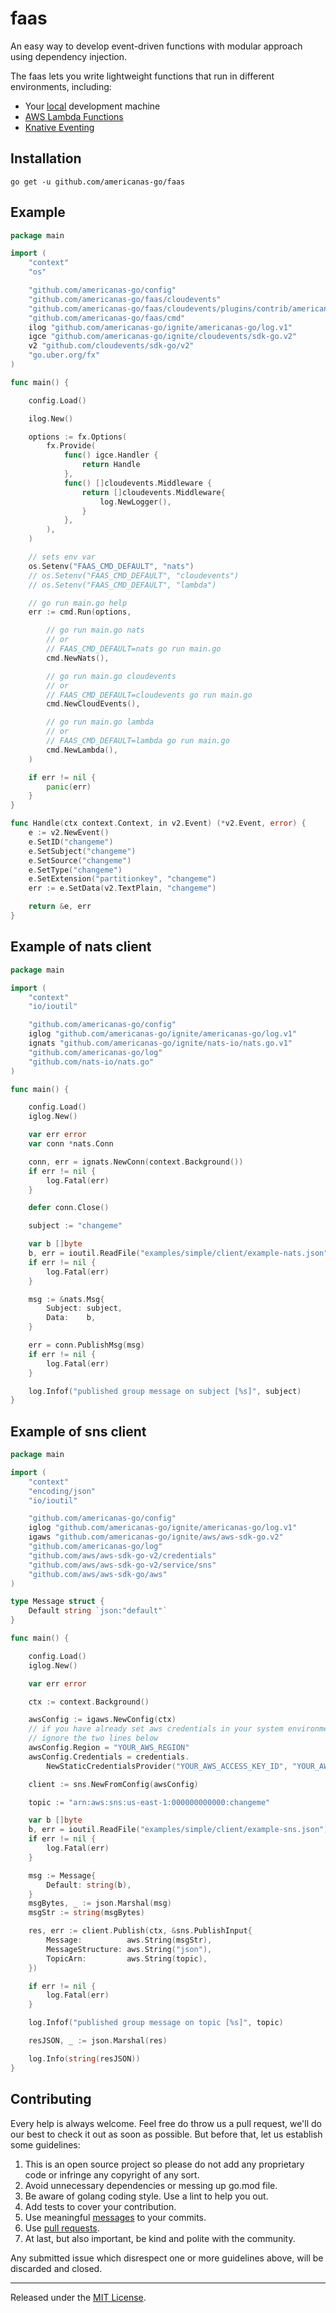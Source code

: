 faas
=======

An easy way to develop event-driven functions with modular approach using dependency injection.

The faas lets you write lightweight functions that run in different environments, including:

*   Your [local](https://github.com/nats-io/nats.go) development machine
*   [AWS Lambda Functions](https://github.com/aws/aws-lambda-go)
*   [Knative Eventing](https://github.com/knative/eventing)

Installation
------------

	go get -u github.com/americanas-go/faas

Example
--------
```go
package main

import (
	"context"
	"os"

	"github.com/americanas-go/config"
	"github.com/americanas-go/faas/cloudevents"
	"github.com/americanas-go/faas/cloudevents/plugins/contrib/americanas-go/log.v1"
	"github.com/americanas-go/faas/cmd"
	ilog "github.com/americanas-go/ignite/americanas-go/log.v1"
	igce "github.com/americanas-go/ignite/cloudevents/sdk-go.v2"
	v2 "github.com/cloudevents/sdk-go/v2"
	"go.uber.org/fx"
)

func main() {

	config.Load()

	ilog.New()

	options := fx.Options(
		fx.Provide(
			func() igce.Handler {
				return Handle
			},
			func() []cloudevents.Middleware {
				return []cloudevents.Middleware{
					log.NewLogger(),
				}
			},
		),
	)

	// sets env var
	os.Setenv("FAAS_CMD_DEFAULT", "nats")
	// os.Setenv("FAAS_CMD_DEFAULT", "cloudevents")
	// os.Setenv("FAAS_CMD_DEFAULT", "lambda")

	// go run main.go help
	err := cmd.Run(options,

		// go run main.go nats
		// or
		// FAAS_CMD_DEFAULT=nats go run main.go
		cmd.NewNats(),

		// go run main.go cloudevents
		// or
		// FAAS_CMD_DEFAULT=cloudevents go run main.go
		cmd.NewCloudEvents(),

		// go run main.go lambda
		// or
		// FAAS_CMD_DEFAULT=lambda go run main.go
		cmd.NewLambda(),
	)

	if err != nil {
		panic(err)
	}
}

func Handle(ctx context.Context, in v2.Event) (*v2.Event, error) {
	e := v2.NewEvent()
	e.SetID("changeme")
	e.SetSubject("changeme")
	e.SetSource("changeme")
	e.SetType("changeme")
	e.SetExtension("partitionkey", "changeme")
	err := e.SetData(v2.TextPlain, "changeme")

	return &e, err
}
```

Example of nats client
--------
```go
package main

import (
	"context"
	"io/ioutil"

	"github.com/americanas-go/config"
	iglog "github.com/americanas-go/ignite/americanas-go/log.v1"
	ignats "github.com/americanas-go/ignite/nats-io/nats.go.v1"
	"github.com/americanas-go/log"
	"github.com/nats-io/nats.go"
)

func main() {

	config.Load()
	iglog.New()

	var err error
	var conn *nats.Conn

	conn, err = ignats.NewConn(context.Background())
	if err != nil {
		log.Fatal(err)
	}

	defer conn.Close()

	subject := "changeme"

	var b []byte
	b, err = ioutil.ReadFile("examples/simple/client/example-nats.json")
	if err != nil {
		log.Fatal(err)
	}

	msg := &nats.Msg{
		Subject: subject,
		Data:    b,
	}

	err = conn.PublishMsg(msg)
	if err != nil {
		log.Fatal(err)
	}

	log.Infof("published group message on subject [%s]", subject)
}
```

Example of sns client
--------
```go
package main

import (
	"context"
	"encoding/json"
	"io/ioutil"

	"github.com/americanas-go/config"
	iglog "github.com/americanas-go/ignite/americanas-go/log.v1"
	igaws "github.com/americanas-go/ignite/aws/aws-sdk-go.v2"
	"github.com/americanas-go/log"
	"github.com/aws/aws-sdk-go-v2/credentials"
	"github.com/aws/aws-sdk-go-v2/service/sns"
	"github.com/aws/aws-sdk-go/aws"
)

type Message struct {
	Default string `json:"default"`
}

func main() {

	config.Load()
	iglog.New()

	var err error

	ctx := context.Background()

	awsConfig := igaws.NewConfig(ctx)
	// if you have already set aws credentials in your system environment variables,
	// ignore the two lines below
	awsConfig.Region = "YOUR_AWS_REGION"
	awsConfig.Credentials = credentials.
		NewStaticCredentialsProvider("YOUR_AWS_ACCESS_KEY_ID", "YOUR_AWS_SECRET_ACCESS_KEY", "")

	client := sns.NewFromConfig(awsConfig)

	topic := "arn:aws:sns:us-east-1:000000000000:changeme"

	var b []byte
	b, err = ioutil.ReadFile("examples/simple/client/example-sns.json")
	if err != nil {
		log.Fatal(err)
	}

	msg := Message{
		Default: string(b),
	}
	msgBytes, _ := json.Marshal(msg)
	msgStr := string(msgBytes)

	res, err := client.Publish(ctx, &sns.PublishInput{
		Message:          aws.String(msgStr),
		MessageStructure: aws.String("json"),
		TopicArn:         aws.String(topic),
	})

	if err != nil {
		log.Fatal(err)
	}

	log.Infof("published group message on topic [%s]", topic)

	resJSON, _ := json.Marshal(res)

	log.Info(string(resJSON))
}
```

Contributing
--------
Every help is always welcome. Feel free do throw us a pull request, we'll do our best to check it out as soon as possible. But before that, let us establish some guidelines:

1. This is an open source project so please do not add any proprietary code or infringe any copyright of any sort.
2. Avoid unnecessary dependencies or messing up go.mod file.
3. Be aware of golang coding style. Use a lint to help you out.
4.  Add tests to cover your contribution.
5. Use meaningful [messages](https://medium.com/@menuka/writing-meaningful-git-commit-messages-a62756b65c81) to your commits.
6. Use [pull requests](https://help.github.com/en/github/collaborating-with-issues-and-pull-requests/about-pull-requests).
7. At last, but also important, be kind and polite with the community.

Any submitted issue which disrespect one or more guidelines above, will be discarded and closed.


<hr>

Released under the [MIT License](LICENSE).